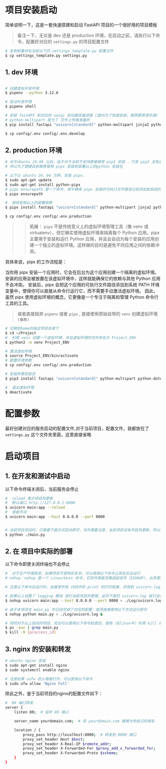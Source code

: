 
# 项目安装启动

简单说明一下，这是一套快速搭建和启动 FastAPI 项目的一个很好用的项目模板

> 备注一下，无论是 dev 还是 production 环境，在启动之前，请执行以下命令，配置好对应的 `settings.py` 的项目配置文件

```bash
# 复制和重命名当前以下的 settings_template.py 配置文件 
$ cp settings_template.py settings.py

```

## 1. dev 环境

```bash

# 创建虚拟开发环境
$ pipenv --python 3.12.6

# 启动开发环境
$ pipenv shell 

# 安装 fastAPI 和对应的 uwsgi 启动服务器进程 (国内为了快速安装，推荐使用清华源)
# python-multipart 是为了 文件上传做准备的
$ pip install fastapi "uvicorn[standard]" python-multipart jinja2 python-dotenv -i https://pypi.tuna.tsinghua.edu.cn/simple

$ cp config/.env config/.env.develop

```

## 2. production 环境


```bash
# 对于ubuntu 24.04 以后，由于对于当前不支持直接使用 pip3 安装 ，乃至 pip3 没有自带在默认的系统里面，同时在 pip3 安装时可能遇到 报错 `error: externally-managed-environment`
# 所以为了便捷目前推荐使用 pipx 安装和部署以上的python 安装包

# 以下以 ubuntu 24，04 为例，安装 pipx,
$ sudo apt-get update
$ sudo apt-get install python-pipx
# pipx ensurepath 是一个命令，用于确保 pipx 安装的可执行文件路径已经添加到系统的环境变量中。pipx 是一个用于隔离 Python 应用程序的工具，通过它可以方便地安装和运行 Python 脚本或应用。如果 pipx 的路径没有自动添加到 PATH 中，运行这个命令会帮你添加进去。
$ pipx ensurepath

#  继续安装以上的部署依赖
$ pipx install fastapi "uvicorn[standard]" python-multipart jinja2 python-dotenv

$ cp config/.env config/.env.production
```

>> 拓展：
`pipx` 不是传统意义上的虚拟环境管理工具（像 venv 或 virtualenv），但它确实使用虚拟环境来隔离每个 Python 应用。pipx 主要用于安装和运行 Python 应用，并且会自动为每个安装的应用创建一个独立的虚拟环境。这样做的目的是避免不同应用之间的依赖冲突。

具体来说，pipx 的工作流程是：

当你用 pipx 安装一个应用时，它会在后台为这个应用创建一个隔离的虚拟环境。
安装的应用会被放置在该虚拟环境中，这样就能确保它的依赖与其他 Python 应用不会冲突。
安装后，pipx 会把这个应用的可执行文件路径添加到系统 PATH 环境变量中，使得你可以直接从命令行运行它，而不需要手动激活虚拟环境。
因此，虽然 pipx 使用虚拟环境的概念，它更像是一个专注于隔离和管理 Python 命令行工具的工具。


> 或者直接抛弃 `pipenv` 或者 `pipx` , 直接使用原始自带的 `venv` 创建虚拟环境`(推荐)`

```bash
# 切换到home的指定项目目录下
$ cd ~/Project
#  利用 venv 创建一个虚拟环境，并且虚拟环境的文件夹名为 Project_ENV
$ python3 -m venv Project_ENV

# 激活虚拟环境 
$ source Project_ENV/bin/activate
# 配置环境参数
$ cp config/.env config/.env.production

# 安装所需安装包
$ pip3 install fastapi "uvicorn[standard]" python-multipart python-dotenv jinja2 -i https://pypi.tuna.tsinghua.edu.cn/simple

#  退出虚拟环境
$ deactivate


```

# 配置参数

最好创建对应的服务启动的配置文件,对于当前项目，配置文件，我都放在了 `settings.py` 这个文件夹里面，这里直接省略


# 启动项目

## 1. 在开发和测试中启动

以下命令终端关闭后，当前服务会停止

```bash
#  reload 表示项目热更新
#  默认端口 http://127.0.0.1:8000
$ uvicorn main:app --reload
#  或者手动
$ uvicorn main:app --host 0.0.0.0 --port 8000


# 当前项目测试时，只需要下面方式启动即可，另外需要注意，当前项目没有开启热更新，所以更新完代码需要手动重启
$ python ./main.py   

```

## 2. 在 项目中实际的部署

以下命令即使关闭终端也不会停止

```bash
#  对于生产环境而言，如果项目不是特别复杂，可以使用以下命令让其在后台运行
# nohup：nohup 是一个 Linux/Unix 命令，它的作用是忽略挂起信号（SIGHUP），从而使得命令在终端关闭后依然能够继续运行。通常用于在后台启动长期运行的进程。

# 注意以下命令在运行时，会接受所有 代码中的 print 的打印结果，并放到 uvicorn.log 里面，而如果不想要这种结果，可以使用 logging 模块，自定义日志输出（比较推荐 logging，这也是我这么做的）

# 如果以上设置了 logging 模块 进行当前项目的管理，此时下面的 uvicorn.log 就只会记录项目的启动和重启的记录，由于项目不会经常重启，所以不用关心以下项目文件的大小
$ nohup uvicorn main:app --host 0.0.0.0 --port 8000 > ./Log/uvicorn.log &

# 由于本项目在 main.py 中已经完成了对应的配置，故而直接使用以下方式运行即可
$ nohup python main.py > ./Log/uvicorn.log &

# 同时对于以上启动的项目，完全可以使用以下命令检查后，使用（在linux中）利用 kill 命令终止进程即可
$ ps -aux | grep main.py
$ kill -9 [proccess_id]
```

## 3. nginx 的安装和转发

```bash
# ubuntu nginx 安装
$ sudo apt-get install nginx
$ sudo systemctl enable nginx

# 注意如果 uufw 防火墙被打开，可以使用以下命令
$ sudo ufw allow 'Nginx Full'
```

除此之外，鉴于当前项目的nginx的配置文件如下：

```bash
#  80 端口转发
server {
    listen 80;  # 监听 80 端口

    server_name yourdomain.com;  # 将 yourdomain.com 替换为你自己的域名

    location / {
        proxy_pass http://localhost:8000;  # 转发到 8000 端口
        proxy_set_header Host $host;
        proxy_set_header X-Real-IP $remote_addr;
        proxy_set_header X-Forwarded-For $proxy_add_x_forwarded_for;
        proxy_set_header X-Forwarded-Proto $scheme;
    }
}

```